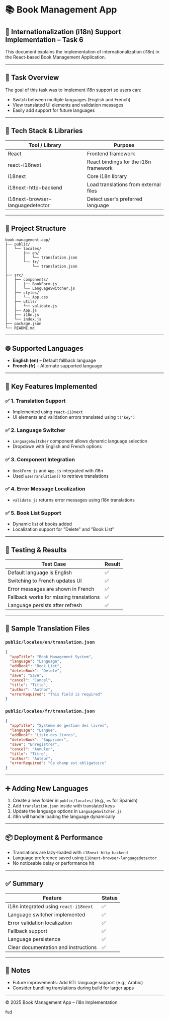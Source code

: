 # 📚 Book Management App

## 🚀 Internationalization (i18n) Support Implementation – Task 6

This document explains the implementation of internationalization (i18n) in the React-based Book Management Application.

---

## 🧩 Task Overview

The goal of this task was to implement i18n support so users can:

* Switch between multiple languages (English and French)
* View translated UI elements and validation messages
* Easily add support for future languages

---

## 🔧 Tech Stack & Libraries

| Tool / Library                   | Purpose                               |
| -------------------------------- | ------------------------------------- |
| React                            | Frontend framework                    |
| react-i18next                    | React bindings for the i18n framework |
| i18next                          | Core i18n library                     |
| i18next-http-backend             | Load translations from external files |
| i18next-browser-languagedetector | Detect user's preferred language      |

---

## 📁 Project Structure

```
book-management-app/
├── public/
│   └── locales/
│       ├── en/
│       │   └── translation.json
│       └── fr/
│           └── translation.json
│
├── src/
│   ├── components/
│   │   ├── BookForm.js
│   │   └── LanguageSwitcher.js
│   ├── styles/
│   │   └── App.css
│   ├── utils/
│   │   └── validate.js
│   ├── App.js
│   ├── i18n.js
│   └── index.js
├── package.json
└── README.md
```

---

## 🌐 Supported Languages

* **English (en)** – Default fallback language
* **French (fr)** – Alternate supported language

---

## 🧠 Key Features Implemented

### ✅ 1. Translation Support

* Implemented using `react-i18next`
* UI elements and validation errors translated using `t('key')`

### ✅ 2. Language Switcher

* `LanguageSwitcher` component allows dynamic language selection
* Dropdown with English and French options

### ✅ 3. Component Integration

* `BookForm.js` and `App.js` integrated with i18n
* Used `useTranslation()` to retrieve translations

### ✅ 4. Error Message Localization

* `validate.js` returns error messages using i18n translations

### ✅ 5. Book List Support

* Dynamic list of books added
* Localization support for "Delete" and "Book List"

---

## 🧪 Testing & Results

| Test Case                               | Result |
| --------------------------------------- | ------ |
| Default language is English             | ✅      |
| Switching to French updates UI          | ✅      |
| Error messages are shown in French      | ✅      |
| Fallback works for missing translations | ✅      |
| Language persists after refresh         | ✅      |

---

## 🧾 Sample Translation Files

### `public/locales/en/translation.json`

```json
{
  "appTitle": "Book Management System",
  "language": "Language",
  "addBook": "Book List",
  "deleteBook": "Delete",
  "save": "Save",
  "cancel": "Cancel",
  "title": "Title",
  "author": "Author",
  "errorRequired": "This field is required"
}
```

### `public/locales/fr/translation.json`

```json
{
  "appTitle": "Système de gestion des livres",
  "language": "Langue",
  "addBook": "Liste des livres",
  "deleteBook": "Supprimer",
  "save": "Enregistrer",
  "cancel": "Annuler",
  "title": "Titre",
  "author": "Auteur",
  "errorRequired": "Ce champ est obligatoire"
}
```

---

## ➕ Adding New Languages

1. Create a new folder in `public/locales/` (e.g., `es` for Spanish)
2. Add `translation.json` inside with translated keys
3. Update the language options in `LanguageSwitcher.js`
4. i18n will handle loading the language dynamically

---

## 📦 Deployment & Performance

* Translations are lazy-loaded with `i18next-http-backend`
* Language preference saved using `i18next-browser-languagedetector`
* No noticeable delay or performance hit

---

## ✅ Summary

| Feature                               | Status |
| ------------------------------------- | ------ |
| i18n integrated using `react-i18next` | ✅      |
| Language switcher implemented         | ✅      |
| Error validation localization         | ✅      |
| Fallback support                      | ✅      |
| Language persistence                  | ✅      |
| Clear documentation and instructions  | ✅      |

---

## 📌 Notes

* Future improvements: Add RTL language support (e.g., Arabic)
* Consider bundling translations during build for larger apps

---

© 2025 Book Management App – i18n Implementation

fvd
